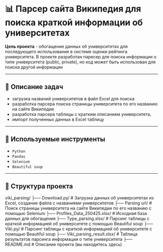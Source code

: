 # 📊 Парсер сайта Википедия для поиска краткой информации об университетах

 **Цель проекта** - обогащение данных об университетах для последующего использования в системе оценки рейтинга университета. В проекте разработан паресер для поиска информации о типе университета (public, private), но код может быть использован для поиска другой информации

---

## 📌 Описание задач

-  загрузка названий университетов в файл Excel для поиска
-  разработка парсера поиска страницы университета по его названию на сайте Википедия 
-  разработка парсера таблицы с кратким описанием университета,
-  импорт полученных данных в Excel таблицу

---

## 🧰 Используемые инструменты

- `Python`  
- `Pandas`  
- `Selenium`  
- `Beautiful soup`

---

## 📂 Структура проекта

viki_parsing/
├── Download.py/ # Загрузка данных об университетах из Excel, создание файла с названиями университетов
├── Parsing url/ # Поиск страницы университета на сайте Википедии по его названию с помощью Selenium
├── Profiles_Data_250425.xlsx/ # Исходная база данных для обогащения
├── Type_parsing.xlsx/ # Парсинг таблицы с краткой информацией об университете с помощью Beautiful soup
├── Viki.py/ # Парсинг таблицы с краткой информацией об университете с помощью Beautiful soup
├── Viki_parsing_result.xlsx/ # Таблица результатов парсинга информации о типе университета
├── README.md # Описание проекта (вы находитесь здесь)
